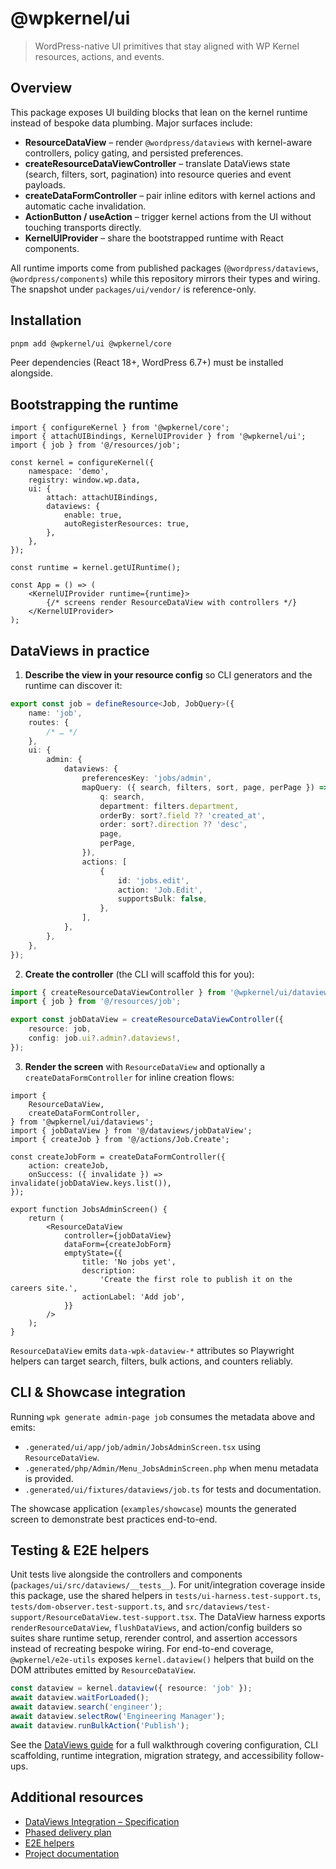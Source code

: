 # @wpkernel/ui

> WordPress-native UI primitives that stay aligned with WP Kernel resources, actions, and events.

## Overview

This package exposes UI building blocks that lean on the kernel runtime instead of bespoke data plumbing. Major surfaces include:

- **ResourceDataView** – render `@wordpress/dataviews` with kernel-aware controllers, policy gating, and persisted preferences.
- **createResourceDataViewController** – translate DataViews state (search, filters, sort, pagination) into resource queries and event payloads.
- **createDataFormController** – pair inline editors with kernel actions and automatic cache invalidation.
- **ActionButton / useAction** – trigger kernel actions from the UI without touching transports directly.
- **KernelUIProvider** – share the bootstrapped runtime with React components.

All runtime imports come from published packages (`@wordpress/dataviews`, `@wordpress/components`) while this repository mirrors their types and wiring. The snapshot under `packages/ui/vendor/` is reference-only.

## Installation

```bash
pnpm add @wpkernel/ui @wpkernel/core
```

Peer dependencies (React 18+, WordPress 6.7+) must be installed alongside.

## Bootstrapping the runtime

```tsx
import { configureKernel } from '@wpkernel/core';
import { attachUIBindings, KernelUIProvider } from '@wpkernel/ui';
import { job } from '@/resources/job';

const kernel = configureKernel({
	namespace: 'demo',
	registry: window.wp.data,
	ui: {
		attach: attachUIBindings,
		dataviews: {
			enable: true,
			autoRegisterResources: true,
		},
	},
});

const runtime = kernel.getUIRuntime();

const App = () => (
	<KernelUIProvider runtime={runtime}>
		{/* screens render ResourceDataView with controllers */}
	</KernelUIProvider>
);
```

## DataViews in practice

1. **Describe the view in your resource config** so CLI generators and the runtime can discover it:

```ts
export const job = defineResource<Job, JobQuery>({
	name: 'job',
	routes: {
		/* … */
	},
	ui: {
		admin: {
			dataviews: {
				preferencesKey: 'jobs/admin',
				mapQuery: ({ search, filters, sort, page, perPage }) => ({
					q: search,
					department: filters.department,
					orderBy: sort?.field ?? 'created_at',
					order: sort?.direction ?? 'desc',
					page,
					perPage,
				}),
				actions: [
					{
						id: 'jobs.edit',
						action: 'Job.Edit',
						supportsBulk: false,
					},
				],
			},
		},
	},
});
```

2. **Create the controller** (the CLI will scaffold this for you):

```ts
import { createResourceDataViewController } from '@wpkernel/ui/dataviews';
import { job } from '@/resources/job';

export const jobDataView = createResourceDataViewController({
	resource: job,
	config: job.ui?.admin?.dataviews!,
});
```

3. **Render the screen** with `ResourceDataView` and optionally a `createDataFormController` for inline creation flows:

```tsx
import {
	ResourceDataView,
	createDataFormController,
} from '@wpkernel/ui/dataviews';
import { jobDataView } from '@/dataviews/jobDataView';
import { createJob } from '@/actions/Job.Create';

const createJobForm = createDataFormController({
	action: createJob,
	onSuccess: ({ invalidate }) => invalidate(jobDataView.keys.list()),
});

export function JobsAdminScreen() {
	return (
		<ResourceDataView
			controller={jobDataView}
			dataForm={createJobForm}
			emptyState={{
				title: 'No jobs yet',
				description:
					'Create the first role to publish it on the careers site.',
				actionLabel: 'Add job',
			}}
		/>
	);
}
```

`ResourceDataView` emits `data-wpk-dataview-*` attributes so Playwright helpers can target search, filters, bulk actions, and counters reliably.

## CLI & Showcase integration

Running `wpk generate admin-page job` consumes the metadata above and emits:

- `.generated/ui/app/job/admin/JobsAdminScreen.tsx` using `ResourceDataView`.
- `.generated/php/Admin/Menu_JobsAdminScreen.php` when menu metadata is provided.
- `.generated/ui/fixtures/dataviews/job.ts` for tests and documentation.

The showcase application (`examples/showcase`) mounts the generated screen to demonstrate best practices end-to-end.

## Testing & E2E helpers

Unit tests live alongside the controllers and components (`packages/ui/src/dataviews/__tests__`). For unit/integration coverage inside this package, use the shared helpers in `tests/ui-harness.test-support.ts`, `tests/dom-observer.test-support.ts`, and `src/dataviews/test-support/ResourceDataView.test-support.tsx`. The DataView harness exports `renderResourceDataView`, `flushDataViews`, and action/config builders so suites share runtime setup, rerender control, and assertion accessors instead of recreating bespoke wiring. For end-to-end coverage, `@wpkernel/e2e-utils` exposes `kernel.dataview()` helpers that build on the DOM attributes emitted by `ResourceDataView`.

```ts
const dataview = kernel.dataview({ resource: 'job' });
await dataview.waitForLoaded();
await dataview.search('engineer');
await dataview.selectRow('Engineering Manager');
await dataview.runBulkAction('Publish');
```

See the [DataViews guide](../../docs/guide/dataviews.md) for a full walkthrough covering configuration, CLI scaffolding, runtime integration, migration strategy, and accessibility follow-ups.

## Additional resources

- [DataViews Integration – Specification](./DataViews%20Integration%20-%20Specification.md)
- [Phased delivery plan](./PHASES.dataviews.md)
- [E2E helpers](../e2e-utils/README.md)
- [Project documentation](../../docs/index.md)
